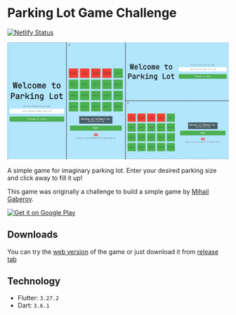 # Parking Lot Game Challenge

[![Netlify Status](https://api.netlify.com/api/v1/badges/93c33604-1ab4-40b2-9e3e-6339ea277ab8/deploy-status)](https://app.netlify.com/sites/parking-lot-game-saifymatteo/deploys)

![Parking Lot Game](https://raw.githubusercontent.com/saifymatteo/parking_lot_game/master/github/assets/main.jpg)

A simple game for imaginary parking lot. Enter your desired parking size and click away to fill it up!

This game was originally a challenge to build a simple game by [Mihail Gaberov](https://www.freecodecamp.org/news/parking-lot-challenge-solved-in-javascript/).

<a href='https://play.google.com/store/apps/details?id=com.saifymatteo.parking_lot_game&pcampaignid=pcampaignidMKT-Other-global-all-co-prtnr-py-PartBadge-Mar2515-1'><img alt='Get it on Google Play' src='https://play.google.com/intl/en_us/badges/static/images/badges/en_badge_web_generic.png' width=300/></a>

## Downloads

You can try the [web version](https://parking-lot-game-saifymatteo.netlify.app/) of the game or just download it from [release tab](https://github.com/saifymatteo/parking_lot_game/releases/latest)

## Technology

- Flutter: `3.27.2`
- Dart: `3.6.1`
